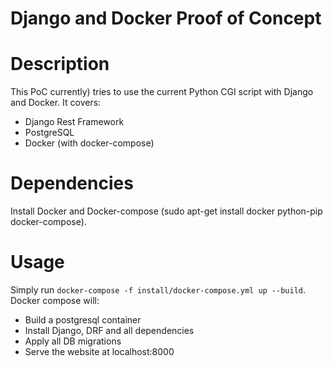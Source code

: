 Django and Docker Proof of Concept
==================================
# Description

This PoC currently) tries to use the current Python CGI script with Django and Docker. It covers:
* Django Rest Framework
* PostgreSQL
* Docker (with docker-compose)

# Dependencies
Install Docker and Docker-compose (sudo apt-get install docker python-pip docker-compose).

# Usage
Simply run `docker-compose -f install/docker-compose.yml up --build`. Docker compose will:
* Build a postgresql container
* Install Django, DRF and all dependencies
* Apply all DB migrations
* Serve the website at localhost:8000
